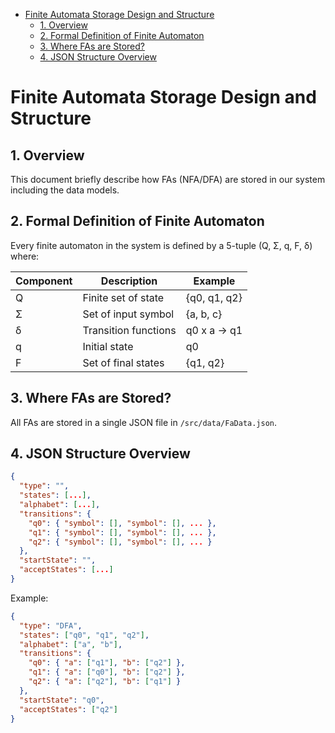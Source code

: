 - [Finite Automata Storage Design and Structure](#finite-automata-storage-design-and-structure)
  - [1. Overview](#1-overview)
  - [2. Formal Definition of Finite Automaton](#2-formal-definition-of-finite-automaton)
  - [3. Where FAs are Stored?](#3-where-fas-are-stored)
  - [4. JSON Structure Overview](#4-json-structure-overview)

# Finite Automata Storage Design and Structure

## 1. Overview

This document briefly describe how FAs (NFA/DFA) are stored in our system including the data models.

## 2. Formal Definition of Finite Automaton

Every finite automaton in the system is defined by a 5-tuple (Q, Σ, q, F, δ) where:

| Component | Description          | Example      |
| --------- | -------------------- | ------------ |
| Q         | Finite set of state  | {q0, q1, q2} |
| Σ         | Set of input symbol  | {a, b, c}    |
| δ         | Transition functions | q0 x a -> q1 |
| q         | Initial state        | q0           |
| F         | Set of final states  | {q1, q2}     |

## 3. Where FAs are Stored?

All FAs are stored in a single JSON file in `/src/data/FaData.json`.

## 4. JSON Structure Overview

```json
{
  "type": "",
  "states": [...],
  "alphabet": [...],
  "transitions": {
    "q0": { "symbol": [], "symbol": [], ... },
    "q1": { "symbol": [], "symbol": [], ... },
    "q2": { "symbol": [], "symbol": [], ... }
  },
  "startState": "",
  "acceptStates": [...]
}
```

Example:

```json
{
  "type": "DFA",
  "states": ["q0", "q1", "q2"],
  "alphabet": ["a", "b"],
  "transitions": {
    "q0": { "a": ["q1"], "b": ["q2"] },
    "q1": { "a": ["q0"], "b": ["q2"] },
    "q2": { "a": ["q2"], "b": ["q1"] }
  },
  "startState": "q0",
  "acceptStates": ["q2"]
}
```
